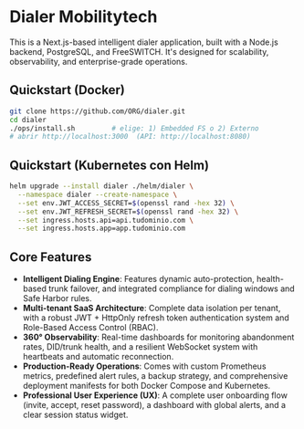 # Dialer Mobilitytech

This is a Next.js-based intelligent dialer application, built with a Node.js backend, PostgreSQL, and FreeSWITCH. It's designed for scalability, observability, and enterprise-grade operations.

## Quickstart (Docker)
```bash
git clone https://github.com/ORG/dialer.git
cd dialer
./ops/install.sh         # elige: 1) Embedded FS o 2) Externo
# abrir http://localhost:3000  (API: http://localhost:8080)
```

## Quickstart (Kubernetes con Helm)
```bash
helm upgrade --install dialer ./helm/dialer \
  --namespace dialer --create-namespace \
  --set env.JWT_ACCESS_SECRET=$(openssl rand -hex 32) \
  --set env.JWT_REFRESH_SECRET=$(openssl rand -hex 32) \
  --set ingress.hosts.api=api.tudominio.com \
  --set ingress.hosts.app=app.tudominio.com
```

## Core Features

-   **Intelligent Dialing Engine**: Features dynamic auto-protection, health-based trunk failover, and integrated compliance for dialing windows and Safe Harbor rules.
-   **Multi-tenant SaaS Architecture**: Complete data isolation per tenant, with a robust JWT + HttpOnly refresh token authentication system and Role-Based Access Control (RBAC).
-   **360° Observability**: Real-time dashboards for monitoring abandonment rates, DID/trunk health, and a resilient WebSocket system with heartbeats and automatic reconnection.
-   **Production-Ready Operations**: Comes with custom Prometheus metrics, predefined alert rules, a backup strategy, and comprehensive deployment manifests for both Docker Compose and Kubernetes.
-   **Professional User Experience (UX)**: A complete user onboarding flow (invite, accept, reset password), a dashboard with global alerts, and a clear session status widget.
